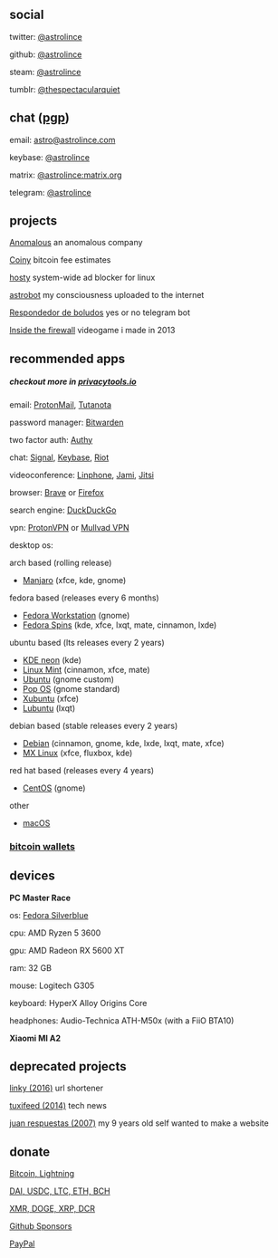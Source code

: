 ## social

twitter: [@astrolince](https://twitter.com/astrolince)

github: [@astrolince](https://github.com/astrolince)

steam: [@astrolince](https://steamcommunity.com/id/astrolince)

tumblr: [@thespectacularquiet](https://thespectacularquiet.tumblr.com/)

## chat ([pgp](https://keybase.io/astrolince/pgp_keys.asc))

email: [astro@astrolince.com](mailto:astro@astrolince.com)

keybase: [@astrolince](https://keybase.io/astrolince)

matrix: [@astrolince:matrix.org](https://matrix.to/#/@astrolince:matrix.org)

telegram: [@astrolince](https://t.me/astrolince)

## projects

[Anomalous](https://anomalous.xyz/) an anomalous company

[Coiny](https://twitter.com/coinyfees) bitcoin fee estimates

[hosty](https://astrolince.com/hosty) system-wide ad blocker for linux

[astrobot](https://twitter.com/astroiince) my consciousness uploaded to the internet

[Respondedor de boludos](https://t.me/respondedorbot) yes or no telegram bot

[Inside the firewall](https://scratch.mit.edu/projects/14166847/) videogame i made in 2013

## recommended apps
##### checkout more in [privacytools.io](https://privacytools.io/)

email: [ProtonMail](https://protonmail.com/), [Tutanota](https://tutanota.com/)

password manager: [Bitwarden](https://bitwarden.com/)

two factor auth: [Authy](https://authy.com/)

chat: [Signal](https://signal.org/), [Keybase](https://keybase.io/), [Riot](https://riot.im/)

videoconference: [Linphone](https://linphone.org/), [Jami](https://jami.net/), [Jitsi](https://jitsi.org/)

browser: [Brave](https://brave.com/ast502) or [Firefox](https://www.mozilla.org/firefox/new/)

search engine: [DuckDuckGo](https://duckduckgo.com/)

vpn: [ProtonVPN](https://protonvpn.com/) or [Mullvad VPN](https://mullvad.net/)

desktop os:

arch based (rolling release)
- [Manjaro](https://manjaro.org/) (xfce, kde, gnome)

fedora based (releases every 6 months)
- [Fedora Workstation](https://getfedora.org/en/workstation/) (gnome)
- [Fedora Spins](https://spins.fedoraproject.org/) (kde, xfce, lxqt, mate, cinnamon, lxde)

ubuntu based (lts releases every 2 years)
- [KDE neon](https://neon.kde.org/) (kde)
- [Linux Mint](https://linuxmint.com/download.php) (cinnamon, xfce, mate)
- [Ubuntu](https://ubuntu.com/download/desktop) (gnome custom)
- [Pop OS](https://pop.system76.com/) (gnome standard)
- [Xubuntu](https://xubuntu.org/) (xfce)
- [Lubuntu](https://lubuntu.me/) (lxqt)

debian based (stable releases every 2 years)
- [Debian](https://www.debian.org/CD/live/) (cinnamon, gnome, kde, lxde, lxqt, mate, xfce)
- [MX Linux](https://mxlinux.org/) (xfce, fluxbox, kde)

red hat based (releases every 4 years)
- [CentOS](https://www.centos.org/) (gnome)

other
- [macOS](https://hackintosh.com/)

### [bitcoin wallets](https://wiki.anomalous.xyz/criptomonedas/)

## devices

**PC Master Race**

os: [Fedora Silverblue](https://astrolince.com/configs/)

cpu: AMD Ryzen 5 3600

gpu: AMD Radeon RX 5600 XT

ram: 32 GB

mouse: Logitech G305

keyboard: HyperX Alloy Origins Core

headphones: Audio-Technica ATH-M50x (with a FiiO BTA10)

**Xiaomi MI A2**

## deprecated projects

[linky (2016)](https://web.archive.org/web/20180901073301/https://linky.tk/) url shortener

[tuxifeed (2014)](https://web.archive.org/web/20141222080138/https://tuxi.tk/) tech news

[juan respuestas (2007)](https://web.archive.org/web/20090804045736/http://juanrespuestas.freeconfigbox.com/) 
my 9 years old self wanted to make a website

## donate

[Bitcoin, Lightning](https://checkout.opennode.com/p/32c4dcff-1ef4-44ba-908e-cccf7f564233)

[DAI, USDC, LTC, ETH, BCH](https://commerce.coinbase.com/checkout/cc3345c4-4697-44f7-a3a1-0ada15e37697)

[XMR, DOGE, XRP, DCR](https://globee.com/donate/Mmp6rjZ53Yo2ZOPGKkgVbR)

[Github Sponsors](https://github.com/sponsors/anomalouscode)

[PayPal](https://www.paypal.com/biz/fund?id=5HCXEEX72QTV2)
